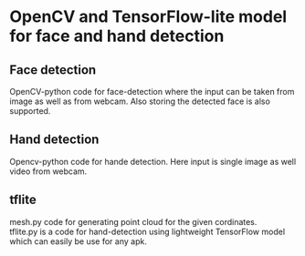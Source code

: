 # OpenCV and TensorFlow-lite model for face and hand detection

## Face detection
OpenCV-python code for face-detection where the input can be taken from image as well as from webcam. Also storing the detected face is also supported.

## Hand detection
Opencv-python code for hande detection. Here input is single image as well video from webcam.

## tflite

mesh.py code for generating point cloud for the given cordinates.   
tflite.py is a code for hand-detection using lightweight TensorFlow model which can easily be use for any apk. 